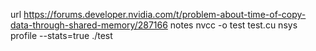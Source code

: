 url
https://forums.developer.nvidia.com/t/problem-about-time-of-copy-data-through-shared-memory/287166
notes
nvcc -o test test.cu
nsys profile --stats=true ./test